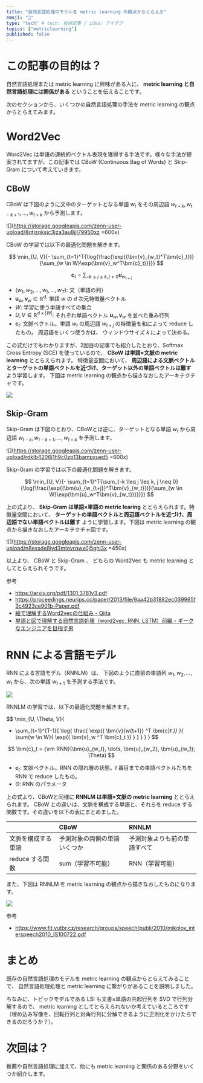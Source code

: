 ```yaml
---
title: "自然言語処理のモデルを metric learning の観点からとらえる"
emoji: "📏"
type: "tech" # tech: 技術記事 / idea: アイデア
topics: ["metriclearning"]
published: false
---
```


# この記事の目的は？

自然言語処理または metric learning に興味がある人に、 **metric learning と自然言語処理には関係がある** ということを伝えることです。

次のセクションから、いくつかの自然言語処理の手法を metric learning の観点からとらえてみます。


# Word2Vec

Word2Vec は単語の連続的ベクトル表現を獲得する手法です。様々な手法が提案されてますが、この記事では CBoW (Continuous Bag of Words) と Skip-Gram について考えていきます。

## CBoW

CBoW は下図のように文中のターゲットとなる単語 $w_t$ をその周辺語 $w_{t-k}, w_{t-k+1}, \dots , w_{t+k}$ から予測します。

![](https://storage.googleapis.com/zenn-user-upload/8qtjzqksjc3jza3au8jjl79950xz =600x)

CBoW の学習では以下の最適化問題を解きます。

$$
\min_{U, V}{- \sum_{t=1}^T{\log{\frac{\exp{(\bm{v}_{w_t}^T\bm{c}_t})}{\sum_{w \in W}\exp(\bm{v}_w^T\bm{c}_t)}}}}
$$

$$
\bm{c}_t = \sum_{-k \leq j \leq k, j \neq 0}{\bm{u}_{w_{t+j}}}
$$

- $(w_1, w_2, \dots, w_t, \dots, w_T)$: 文（単語の列）
- $\bm{u}_w, \bm{v}_w \in \mathbb{R}^d$: 単語 $w$ の $d$ 次元特徴量ベクトル
- $W$: 学習に使う単語すべての集合
- $U, V \in \mathbb{R}^{d \times |W|}$: それぞれ単語ベクトル $\bm{u}_w, \bm{v}_w$ を並べた重み行列
- $\bm{c}_t$: 文脈ベクトル。単語 $w_t$ の周辺語 $w_{t+j}$ の特徴量を和によって reduce したもの。 周辺語をいくつ使うかは、 ウィンドウサイズ $k$ によって決める。

この式だけでもわかりますが、2回目の記事でも紹介したとおり、Softmax Cross Entropy (SCE) を使っているので、 **CBoW は単語×文脈の metric learning** ととらえられます。 特徴量空間において、 **周辺語による文脈ベクトルとターゲットの単語ベクトルを近づけ、ターゲット以外の単語ベクトルは離す** よう学習します。 下図は metric learning の観点から描きなおしたアーキテクチャです。

![](https://storage.googleapis.com/zenn-user-upload/yexwv23kigzidlqakvff8r2f2o50)

## Skip-Gram

Skip-Gram は下図のとおり、CBoWとは逆に、ターゲットとなる単語 $w_t$ から周辺語 $w_{t-k}, w_{t-k+1}, \dots, w_{t+k}$ を予測します。

![](https://storage.googleapis.com/zenn-user-upload/rdklb4206i1h9c0zp13bampxued5 =600x)

Skip-Gram の学習では以下の最適化問題を解きます。

$$
\min_{U, V}{- \sum_{t=1}^T{\sum_{-k \leq j \leq k, j \neq 0}{\log{\frac{\exp{(\bm{u}_{w_{t+j}}^T\bm{v}_{w_t}})}{\sum_{w \in W}\exp(\bm{u}_w^T\bm{v}_{w_t})}}}}}
$$

上の式より、 **Skip-Gram は単語×単語の metric learing** ととらえられます。特徴量空間において、 **ターゲットの単語ベクトルと周辺語ベクトルを近づけ、周辺語でない単語ベクトルは離す** ように学習します。下図は metric learning の観点から描きなおしたアーキテクチャ図です。

![](https://storage.googleapis.com/zenn-user-upload/n8exsde8iyd3mtovrqwx0j5ghi3x =450x)

以上より、 CBoW と Skip-Gram 、 どちらの Word2Vec も metric learning としてとらえられそうです。

参考

- https://arxiv.org/pdf/1301.3781v3.pdf
- https://proceedings.neurips.cc/paper/2013/file/9aa42b31882ec039965f3c4923ce901b-Paper.pdf
- [絵で理解するWord2vecの仕組み - Qiita](https://qiita.com/Hironsan/items/11b388575a058dc8a46a)
- [単語と図で理解する自然言語処理（word2vec, RNN, LSTM）前編 - ギークなエンジニアを目指す男](https://www.takapy.work/entry/2019/01/06/203042#%E6%9C%80%E5%BE%8C%E3%81%AB)


# RNN による言語モデル

RNN による言語モデル（RNNLM）は、 下図のように直前の単語列 $w_1, w_2, \dots, w_t$ から、次の単語 $w_{t+1}$ を予測する手法です。

![](https://storage.googleapis.com/zenn-user-upload/za2mmlleb8sohp49tnbq22zlo3n9)

RNNLM の学習では、以下の最適化問題を解きます。

$$
\min_{U, \Theta, V}{
  - \sum_{t=1}^{T-1}{
    \log{
      \frac{
        \exp{(
          \bm{v}_{w_{t+1}} ^T \bm{c}_t
        )}
      }{
        \sum_{w \in W}{
          \exp{(
            \bm{v}_w ^T \bm{c}_t
          )}
        }
      }
    }
  }
}
$$

$$
\bm{c}_t = {\rm RNN}(\bm{u}_{w_t}, \dots, \bm{u}_{w_2}, \bm{u}_{w_1}; \Theta)
$$

- $\bm{c}_t$: 文脈ベクトル。RNN の隠れ層の状態。$t$ 番目までの単語ベクトルたちを RNN で reduce したもの。
- $\Theta$: RNN のパラメータ

上の式より、CBoWと同様に **RNNLM は単語×文脈の metric learning** ととらえられます。 CBoW との違いは、文脈を構成する単語と、それらを reduce する関数です。その違いを以下の表にまとめました。

||CBoW|RNNLM|
|:-|:-|:-|
|文脈を構成する単語|予測対象の両側の単語いくつか|予測対象よりも前の単語すべて|
|reduce する関数|sum（学習不可能）|RNN（学習可能）|

また、下図は RNNLM を metric learning の観点から描きなおしたものになります。

![](https://storage.googleapis.com/zenn-user-upload/7ffsbl1lvdlsxfn5j8k89yhvri4c)

参考

- https://www.fit.vutbr.cz/research/groups/speech/publi/2010/mikolov_interspeech2010_IS100722.pdf

# まとめ

既存の自然言語処理のモデルを metric learning の観点からとらえてみることで、 自然言語処理処理と metric learning に繋がりがあることを説明しました。

ちなみに、トピックモデルである LSI も文書×単語の共起行列を SVD で行列分解するので、 metric learning としてとらえられないか考えているところです（埋め込み写像を、回転行列と対角行列に分解できるように正則化をかけたらできるのだろうか？）。

# 次回は？

推薦や自然言語処理に加えて、他にも metric learning と関係のある分野をいくつか紹介します。

